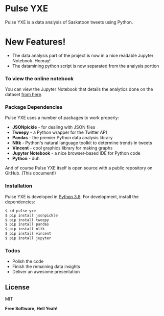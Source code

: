 # Pulse YXE

Pulse YXE is a data analysis of Saskatoon tweets using Python.

# New Features!

  - The data analysis part of the project is now in a nice readable Jupyter Notebook. Hooray!
  - The datamining python script is now separated from the analysis portion

### To view the online notebook

You can view the Jupyter Notebook that details the analytics done on the dataset [from here](http://nbviewer.jupyter.org/github/aicxe/pulse-yxe/blob/master/datamining/Pulse%20YXE%20Data%20Analytics.ipynb).

### Package Dependencies

Pulse YXE uses a number of packages to work properly:

* **JSONpickle** - for dealing with JSON files
* **Tweepy** - a Python wrapper for the Twitter API
* **Pandas** - the premier Python data analysis library
* **Nltk** - Python's natural language toolkit to determine trends in tweets
* **Vincent** - cool graphics library for making graphs
* **Jupyter Notebook** - a nice browser-based IDE for Python code
* **Python** - duh

And of course Pulse YXE itself is open source with a public repository on GitHub. (This document!)

### Installation

Pulse YXE is developed in [Python 3.6](https://www.python.org/downloads/). For development, install the dependencies:

```sh
$ cd pulse-yxe
$ pip install jsonpickle
$ pip install tweepy
$ pip install pandas
$ pip install nltk
$ pip install vincent
$ pip install jupyter
```

### Todos

 - Polish the code
 - Finish the remaining data insights
 - Deliver an awesome presentation

License
----

MIT


**Free Software, Hell Yeah!**